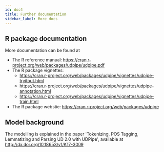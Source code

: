 ```yaml
---
id: doc4
title: Further documentation
sidebar_label: More docs
---
```


## R package documentation

More documentation can be found at 

- The R reference manual: https://cran.r-project.org/web/packages/udpipe/udpipe.pdf
- The R package vignettes:
  * https://cran.r-project.org/web/packages/udpipe/vignettes/udpipe-tryitout.html
  * https://cran.r-project.org/web/packages/udpipe/vignettes/udpipe-annotation.html
  * https://cran.r-project.org/web/packages/udpipe/vignettes/udpipe-train.html
- The R package webstie: https://cran.r-project.org/web/packages/udpipe

## Model background
  
The modelling is explained in the paper 'Tokenizing, POS Tagging, Lemmatizing and Parsing UD 2.0 with UDPipe', available at http://dx.doi.org/10.18653/v1/K17-3009

